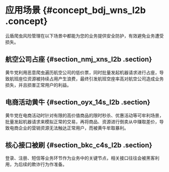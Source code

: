 # 应用场景 {#concept_bdj_wns_l2b .concept}

云盾爬虫风险管理在以下场景中都能为您的业务提供安全防护，有效避免业务遭受损失。

## 航空公司占座 {#section_nmj_xns_l2b .section}

黄牛党利用恶意爬虫遍历航空公司的低价票，同时批量发起机器请求进行占座，导致航班座位资源被持续占用产生浪费，最终引发航班空座率高对航空公司造成业务损失，并且损害正常用户的利益。

## 电商活动黄牛 {#section_oyx_14s_l2b .section}

黄牛党在电商活动时针对有限的高价值商品的限时秒杀、优惠活动等可牟利场景，批量发起机器请求来模拟正常的交易，再将商品、资源进行倒卖从中赚取差价，导致电商企业的营销资源无法触达正常用户，而被黄牛牟取暴利。

## 核心接口被刷 {#section_bkc_c4s_l2b .section}

登录、注册、短信等业务环节作为业务中的关键节点，相关接口往往会被黑客利用，为后续的欺诈行为作准备。

